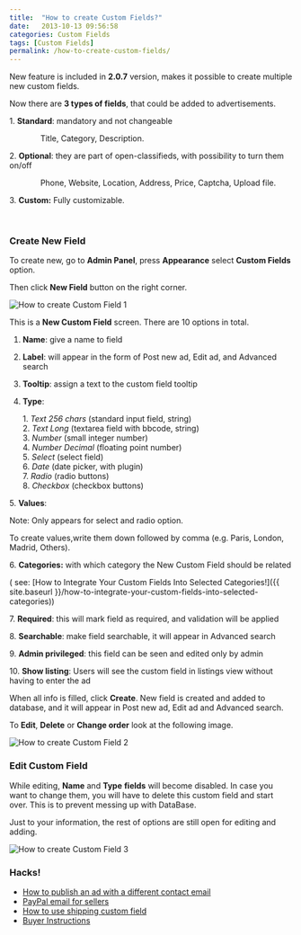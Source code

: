 ```yaml
---
title:  "How to create Custom Fields?"
date:   2013-10-13 09:56:58
categories: Custom Fields
tags: [Custom Fields]
permalink: /how-to-create-custom-fields/
---
```

New feature is included in **2.0.7** version, makes it possible to create multiple new custom fields.

Now there are **3 types of fields**, that could be added to advertisements.

  1\. **Standard**: mandatory and not changeable

              Title, Category, Description.

  2\. **Optional**: they are part of open-classifieds, with possibility to turn them on/off

              Phone, Website, Location, Address, Price, Captcha, Upload file.

  3\. **Custom:** Fully customizable.

 

### Create New Field

To create new, go to **Admin Panel**, press **Appearance** select **Custom Fields** option.

Then click **New Field** button on the right corner.

![How to create Custom Field 1](//open-classifieds.com/wp-content/uploads/2013/10/How-to-create-Custom-Field-1.png)

This is a **New Custom Field** screen. There are 10 options in total.

1. **Name**: give a name to field
2. **Label**: will appear in the form of Post new ad, Edit ad, and Advanced search
3. **Tooltip**: assign a text to the custom field tooltip
4. **Type**:

   1\. _Text 256 chars_ (standard input field, string)<br>
   2\. _Text Long_ (textarea field with bbcode, string)<br>
   3\. _Number_ (small integer number)<br>
   4\. _Number Decimal_ (floating point number)<br>
   5\. _Select_ (select field)<br>
   6\. _Date_ (date picker, with plugin)<br>
   7\. _Radio_ (radio buttons)<br>
   8\. _Checkbox_ (checkbox buttons)<br>
  
5\. **Values**:

   Note: Only appears for select and radio option.

   To create values,write them down followed by comma (e.g. Paris, London, Madrid, Others).

6\. **Categories:** with which category the New Custom Field should be related

   ( see: [How to Integrate Your Custom Fields Into Selected Categories!]({{ site.baseurl }}/how-to-integrate-your-custom-fields-into-selected-categories))

7\. **Required**: this will mark field as required, and validation will be applied

8\. **Searchable**: make field searchable, it will appear in Advanced search

9\. **Admin privileged**: this field can be seen and edited only by admin

10\. **Show listing**: Users will see the custom field in listings view without having to enter the ad 

When all info is filled, click **Create**. New field is created and added to database, and it will appear in Post new ad, Edit ad and Advanced search.

To **Edit**, **Delete** or **Change order** look at the following image.

![How to create Custom Field 2](//open-classifieds.com/wp-content/uploads/2013/10/How-to-create-Custom-Field-2.png)

### Edit Custom Field

While editing, **Name** and **Type** **fields** will become disabled. In case you want to change them, you will have to delete this custom field and start over. This is to prevent messing up with DataBase.

Just to your information, the rest of options are still open for editing and adding.

![How to create Custom Field 3](//open-classifieds.com/wp-content/uploads/2013/10/How-to-create-Custom-Field-3.png)

### Hacks!

+ [How to publish an ad with a different contact email](http://docs.yclas.com/how-to-publish-different-contact-email/)
+ [PayPal email for sellers](http://docs.yclas.com/paypal-email-for-sellers/)
+ [How to use shipping custom field](http://docs.yclas.com/use-shipping-custom-field/)
+ [Buyer Instructions](http://docs.yclas.com/buyer-instructions/)




